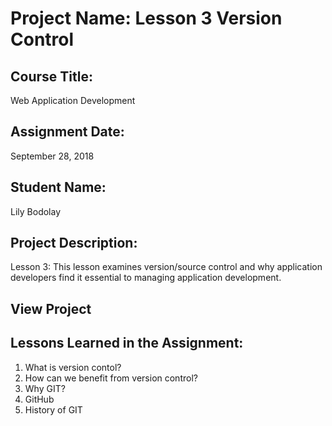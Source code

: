 # Project Name:  Lesson 3 Version Control


## Course Title:
Web Application Development

## Assignment Date:  
September 28, 2018

## Student Name:  
Lily Bodolay

## Project Description:
Lesson 3: This lesson examines version/source control and why application developers find it essential to managing application development. 

## View Project


## Lessons Learned in the Assignment:
1. What is version contol?
2. How can we benefit from version control?
3. Why GIT?
4. GitHub
5. History of GIT

